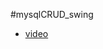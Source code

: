 #mysqlCRUD_swing
* <a href="https://www.youtube.com/watch?v=RG1-g4naJ2I&feature=youtu.be">video</a>
